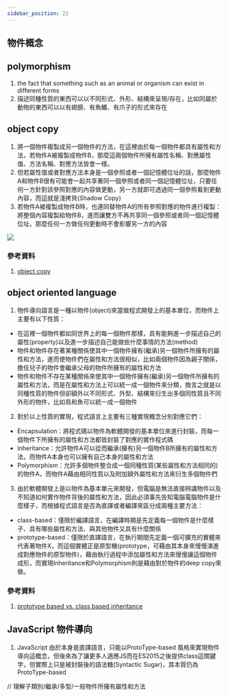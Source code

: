 ```yaml
---
sidebar_position: 22
---
```



## 物件概念


## polymorphism
1. the fact that something such as an animal or organism can exist in different forms
2. 描述同種性質的東西可以以不同形式、外形、結構來呈現/存在，比如同屬於動物的東西可以以有翅膀、有魚鰭、有爪子的形式來存在


## object copy
1. 將一個物件複製成另一個物件的方法，在這裡由於每一個物件都具有屬性和方法，若物件A被複製成物件B，那麼這兩個物件所擁有屬性名稱、對應屬性值、方法名稱、對應方法皆會一樣。
2. 但若屬性值或者對應方法本身是一個參照或者一個記憶體位址的話，那麼物件A和物件B很有可能會一起共享著同一個參照或者同一個記憶體位址，只要任何一方針對該參照對應的內容做更動，另一方就即可透過同一個參照看到更動內容，而這就是淺拷貝(Shadow Copy)
3. 若物件A被複製成物件B時，也連同替物件A的所有參照對應的物件進行複製：將整個內容複製給物件B，進而讓雙方不再共享同一個參照或者同一個記憶體位址，那麼任何一方做任何更動時不會影響另一方的內容

![](https://res.cloudinary.com/dqfxgtyoi/image/upload/v1637855634/blog/SE/deep_copy_whhuov.png)

### 參考資料
1. [object copy](https://en.wikipedia.org/wiki/Object_copying#Shallow_copy)

## object oriented language
1. 物件導向語言是一種以物件(object)來當做程式開發上的基本單位，而物件上主要有以下性質：
  - 在這裡一個物件都如同世界上的每一個物件那樣，具有能夠進一步描述自己的屬性(property)以及進一步描述自己能做些什麼事情的方法(method)
  - 物件和物件存在著某種關係使其中一個物件擁有(繼承)另一個物件所擁有的屬性和方法，進而使物件們在屬性和方法很相似，比如兩個物件因為親子關係，擔任兒子的物件會繼承父母的物件所擁有的屬性和方法
  - 物件和物件不存在某種關係來使其中一個物件擁有(繼承)另一個物件所擁有的屬性和方法，而是在屬性和方法上可以統一成一個物件來分類，換言之就是以同種性質的物件但卻額外以不同形式、外型、結構來衍生出多個同性質且不同外形的物件，比如鳥和魚可以統一成一個物件

2. 對於以上性質的實現，程式語言上主要有三種實現概念分別對應它們：
  - Encapsulation：將程式碼以物件為軟體開發的基本單位來進行封裝，而每一個物件下所擁有的屬性和方法都皆封裝了對應的實作程式碼
  - Inheritance：允許物件A可以從而繼承(擁有)另一個物件B所擁有的屬性和方法，而物件A本身也可以擁有自己本身的屬性和方法
  - Polymorphism：允許多個物件整合成一個同種性質(某些屬性和方法相同的)的物件A，而物件A藉由相同性質以及附加額外屬性和方法來衍生多個物件們
3. 由於軟體開發上是以物件為基本單元來開發，但電腦是無法直接辨識物件以及不知道如何實作物件背後的屬性和方法，因此必須事先告知電腦電腦物件是什麼樣子，而根據程式語言是否為直譯或者編譯來區分成兩種主要方法：
  - class-based：僅限於編譯語言，在編譯時期是先定義每一個物件是什麼樣子、具有哪些屬性和方法、與其他物件又具有什麼關係
  - prototype-based：僅限於直譯語言，在執行期間先定義一個可擴充的實體來代表著物件X，而這個實體正是原型機(prototype，可藉由其本身來慢慢演進成對應物件的原型物件)，藉由執行過程中添加屬性和方法來慢慢讓這個物件成形，而實現Inheritance和Polymorphism則是藉由對於物件的deep copy來做。

### 參考資料
1. [prototype based vs. class based inheritance](https://stackoverflow.com/questions/816071/prototype-based-vs-class-based-inheritance)



## JavaScript 物件導向
1. JavaScript 由於本身是直譯語言，只能以ProtoType-based 風格來實現物件導向這概念，但後來為了讓更多人適應JS而在ES2015之後提供class這關鍵字，但實際上只是被封裝後的語法糖(Syntactic Sugar)，其本質仍為ProtoType-based

// 理解子類別/繼承/多型/一般物件所擁有屬性和方法